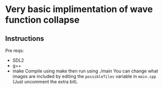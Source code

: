 # Very basic implimentation of wave function collapse
## Instructions
Pre reqs:
 - SDL2
 - g++
 - make
Compile using make then run using ./main
You can change what images are included by editing the `possibleTiles` variable in `main.cpp` (Just uncomment the extra bit).
